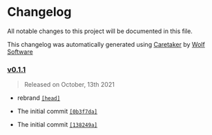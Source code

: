 # Changelog

All notable changes to this project will be documented in this file.


This changelog was automatically generated using [Caretaker](https://github.com/DevelopersToolbox/caretaker) by [Wolf Software](https://github.com/WolfSoftware)

### [v0.1.1](https://github.com/SecOpsToolbox/tcp-wrapper-country-filter/releases/v0.1.1)

> Released on October, 13th 2021

- rebrand [`[head]`](https://github.com/SecOpsToolbox/tcp-wrapper-country-filter/commit/)

- The initial commit [`[0b3f7da]`](https://github.com/SecOpsToolbox/tcp-wrapper-country-filter/commit/0b3f7da9ca8746e6087af6e7552c6cf02b6fe689)

- The initial commit [`[138249a]`](https://github.com/SecOpsToolbox/tcp-wrapper-country-filter/commit/138249ac0144858e537f39466e24b54950018f99)

